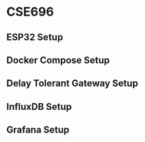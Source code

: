 # CSE696

## ESP32 Setup

## Docker Compose Setup

## Delay Tolerant Gateway Setup

## InfluxDB Setup

## Grafana Setup